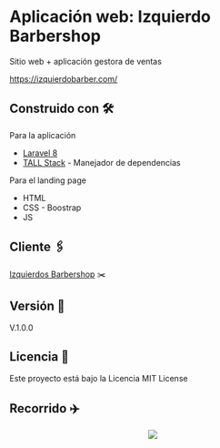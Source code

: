 # Aplicación web: Izquierdo Barbershop

Sitio web + aplicación gestora de ventas

https://izquierdobarber.com/

## Construido con 🛠️


Para la aplicación
* [Laravel 8](https://laravel.com/)
* [TALL Stack](https://tallstack.dev/) - Manejador de dependencias

Para el landing page
* HTML
* CSS - Boostrap
* JS

## Cliente 🖇️

[Izquierdos Barbershop](https://izquierdobarber.com/) ✂️


## Versión 📌

V.1.0.0


## Licencia 📄

Este proyecto está bajo la Licencia MIT License

## Recorrido ✈️

<p align="center">
<img src="https://media.giphy.com/media/G7VHKJOqGl5DeQDPjN/giphy.gif" />
</p>
